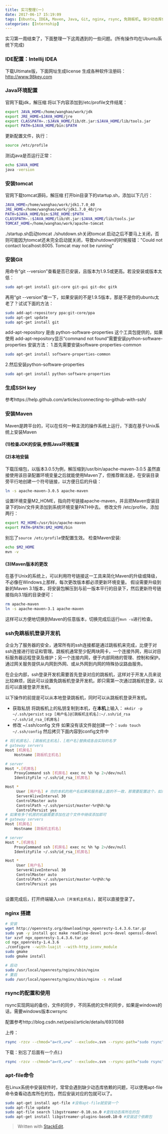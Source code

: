 ```yaml
---
title: 实习整理(一)
date: 2017-06-17 15:19:09
tags: [Ubuntu, IDEA, Maven, Java, Git, nginx, rsync, 免跳板机, 缺少动态库依赖]
categories: [Internship]
---
```


实习第一周结束了，下面整理一下这周遇到的一些问题。(所有操作均在Ubuntu系统下完成)

### IDE配置：Intellij IDEA

下载Ultimate版，下面网址生成license
生成各种软件注册码：http://www.98key.com

### Java环境配置

官网下载jdk，解压缩
将以下内容添加到/etc/profile文件结尾：

``` bash
export JAVA_HOME=/home/wanghao/work/jdk
export JRE_HOME=$JAVA_HOME/jre
export CLASSPATH=.:$JAVA_HOME/lib/dt.jar:$JAVA_HOME/lib/tools.jar
export PATH=$JAVA_HOME/bin:$PATH
```

更新配置文件，执行：
``` bash
source /etc/profile
```

测试java是否运行正常：
``` bash
echo $JAVA_HOME
java -version
```

### 安装tomcat

官网下载tomcat源码，解压缩
打开bin目录下的startup.sh，添加以下几行：
``` bash
JAVA_HOME=/home/wanghao/work/jdk1.7.0_40
JRE_HOME=/home/wanghao/work/jdk1.7.0_40/jre
PATH=$JAVA_HOME/bin:$JRE_HOME:$PATH
CLASSPATH=.:$JAVA_HOME/lib/dt.jar:$JAVA_HOME/lib/tools.jar
TOMCAT_HOME=/home/wanghao/work/apache-tomcat
```

./startup.sh启动tomcat
./shutdown.sh关闭tomcat
启动之后不要马上关闭，否则可能因为tomcat还未完全启动就关闭，导致shutdown的时候报错："Could not contact localhost:8005. Tomcat may not be running"


### 安装Git

用命令“git --version”查看是否已安装，且版本为1.9.5或更高。若没安装或版本太低：
``` bash
sudo apt-get install git-core git-gui git-doc gitk
```
再用“git --version”查一下，如果安装的不是1.9.5版本，那是不是你的ubuntu太老了？试试下面的方法：
``` bash
sudo add-apt-repository ppa:git-core/ppa
sudo apt-get update
sudo apt-get install git
```
add-apt-repository 是由 python-software-properties 这个工具包提供的，如果使用 add-apt-repository显示“command not found”需要安装python-software-properties
安装方法：
1.首先需要安装software-properties-common
``` bash 
sudo apt-get install software-properties-common
```
2.然后安装python-software-properties
``` bash
sudo apt-get install python-software-properties
```

### 生成SSH key

参考https://help.github.com/articles/connecting-to-github-with-ssh/

### 安装Maven

Maven是跨平台的，可以在任何一种主流的操作系统上运行，下面在基于Unix系统上安装Maven
 
#### (1)检查JDK的安装,参照Java环境配置

#### (2)本地安装
 下载压缩包，以版本3.0.5为例，解压缩到/usr/bin/apache-maven-3.0.5
 虽然直接使用该目录配置环境变量之后就能使用Maven了，但推荐做法是，在安装目录旁平行地创建一个符号链接，以方便日后的升级：
``` bash
ln -s apache-maven-3.0.5 apache-maven 
```
设置环境变量M2_HOME，指向符号链接apache-maven，并且把Maven安装目录下的bin/文件夹添加到系统环境变量PATH中去。
修改文件 /etc/profile，添加两行：
``` bash
export M2_HOME=/usr/bin/apache-maven
export PATH=$PATH:$M2_HOME/bin
```
别忘了`source /etc/profile`使配置生效。
检查Maven安装:
``` bash
echo $M2_HOME
mvn -v
```

#### (3)Maven版本的更改
在基于Unix的系统上，可以利用符号链接这一工具来简化Maven的升级或降级，不必像在Windows上那样，每次更改版本都必须更新环境变量。
假设需要升级到新的Maven 3.1版本，将安装包解压到与前一版本平行的目录下，然后更新符号链接指向3.1版的目录便可：
``` bash
rm apache-maven
ln -s apache-maven-3.1 apache-maven 
```
这样可以方便地切换到Maven的任意版本，切换完成后运行`mvn -v`进行检查。

### ssh免跳板机登录开发机
企业为了服务器的安全，通常所有的ssh连接都是通过跳板机来完成，比便于对ssh连接进行验证和管理。跳板机通常至少配两块网卡，一个连接外网，用以对目标服务器远程登录及维护；另一个连接内网，便于内部网络的管理、控制和保护。通过网关服务提供从内网到外网、或从外网到内网的特殊协议路由服务。

在企业内部，ssh登录开发机需要首先登录对应的跳板机，这样对于开发人员来说比较麻烦，因此可以设置免跳板机登录开发机，即只需第一次通过跳板机登录，以后可以直接登录开发机。

以下操作的前提是可以从本地登录跳板机，同时可以从跳板机登录开发机。

 - 获取私钥
将跳板机上的私钥复制到本机，在**本机**上输入：
` mkdir -p ~/.ssh/persist `
` scp [用户名]@[跳板机主机名]:~/.ssh/id_rsa ~/.ssh/id_rsa_[机房名] `
 - 修改 ~/.ssh/config 文件
如果没有该文件就创建一个：` sudo touch ~/.ssh/config `
然后拷贝下面内容到config文件中

``` bash
# 将[机房名]、[跳板机主机名]、[用户名]替换成各自实际的名字
# gateway servers
Host [机房名]
    Hostname [跳板机主机名]

# server
Host *.[机房名]
    ProxyCommand ssh [机房名] exec nc %h %p 2>/dev/null
    IdentityFile ~/.ssh/id_rsa_[机房名]

Host *
     User [用户名] # 你的本机的用户名如果和服务器上面的不一致，那需要配置这个，如果一致可以不用配置
     ServerAliveInterval 30
     ControlMaster auto
     ControlPath ~/.ssh/persist/master-%r@%h:%p
     ControlPersist yes
# 如果有多个机房的机器需要添加在这个文件中继续添加即可
# gateway servers
Host [机房名]
    Hostname [跳板机主机名]

# server
Host *.[机房名]
    ProxyCommand ssh [机房名] exec nc %h %p 2>/dev/null
    IdentityFile ~/.ssh/id_rsa_[机房名]

Host *
     User [用户名]
     ServerAliveInterval 30
     ControlMaster auto
     ControlPath ~/.ssh/persist/master-%r@%h:%p
     ControlPersist yes
 
```
设置完成后，打开终端输入` ssh [开发机主机名] `，就可以直接登录了。

### nginx 搭建

``` bash
# 安装
wget http://openresty.org/download/ngx_openresty-1.4.3.6.tar.gz
sudo yum -y install gcc make readline-devel pcre-devel openssl-devel
tar xzvf ngx_openresty-1.4.3.6.tar.gz
cd ngx_openresty-1.4.3.6
./configure --with-luajit --with-http_iconv_module
sudo gmake
sudo gmake install
```

``` bash
# 启动
sudo /usr/local/openresty/nginx/sbin/nginx
# 重启
sudo /usr/local/openresty/nginx/sbin/nginx -s reload
```

### rsync的配置和使用

rsync实现网站的备份，文件的同步，不同系统的文件的同步，如果是windows的话，需要windows版本cwrsync

配置参考http://blog.csdn.net/peisl/article/details/6931088

上传：
``` bash
rsync -rzcv --chmod="a=rX,u+w" --exclude=.svn --rsync-path="sudo rsync" [FILENAME] [YOUR_HOST_NAME]:[YOUR_DIR_PATH] 
```
下载：别忘了后面有一个点(.)
``` bash
rsync -rzcv --chmod="a=rX,u+w" --exclude=.svn --rsync-path="sudo rsync" [YOUR_HOST_NAME]:[YOUR_DIR_PATH] .
```

### apt-file命令

在Linux系统中安装软件时，常常会遇到缺少动态库依赖的问题，可以使用apt-file命令查看动态库所在的包，然后安装对应的包就可以了。

``` bash
sudo apt-get install apt-file #没有apt-file就安装一个
sudo apt-file update
sudo apt-file search libgstreamer-0.10.so.0 #查找动态库所在的包
sudo apt-get install libgstreamer-plugins-base0.10-0 #安装这个依赖包
```


> Written with [StackEdit](https://stackedit.io/).
